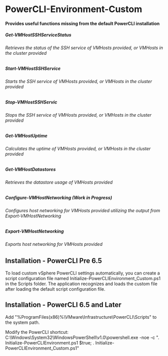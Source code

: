 PowerCLI-Environment-Custom
=============================

#### Provides useful functions missing from the default PowerCLI installation

##### Get-VMHostSSHServiceStatus
###### Retrieves the status of the SSH service of VMHosts provided, or VMHosts in the cluster provided

##### Start-VMHostSSHService
###### Starts the SSH service of VMHosts provided, or VMHosts in the cluster provided

##### Stop-VMHostSSHServic
###### Stops the SSH service of VMHosts provided, or VMHosts in the cluster provided

##### Get-VMHostUptime
###### Calculates the uptime of VMHosts provided, or VMHosts in the cluster provided

##### Get-VMHostDatastores
###### Retrieves the datastore usage of VMHosts provided

##### Configure-VMHostNetworking (Work in Progress)
###### Configures host networking for VMHosts provided utilizing the output from Export-VMHostNetworking

##### Export-VMHostNetworking
###### Exports host networking for VMHosts provided

## Installation - PowerCLI Pre 6.5
To load custom vSphere PowerCLI settings automatically, you can create a script configuration file named Initialize-PowerCLIEnvironment_Custom.ps1 in the Scripts folder. The application recognizes and loads the custom file after loading the default script configuration file.

## Installation - PowerCLI 6.5 and Later
Add "%ProgramFiles(x86)%\VMware\Infrastructure\PowerCLI\Scripts" to the system path.

Modify the PowerCLI shortcut: C:\Windows\System32\WindowsPowerShell\v1.0\powershell.exe -noe -c ". Initialize-PowerCLIEnvironment.ps1 $true; . Initialize-PowerCLIEnvironment_Custom.ps1"

